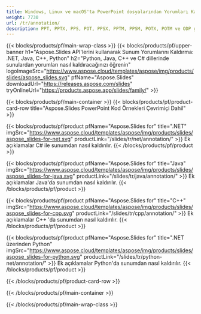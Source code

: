```yaml
---
title: Windows, Linux ve macOS'ta PowerPoint dosyalarından Yorumları Kaldırma
weight: 7730
url: /tr/annotation/
description: PPT, PPTX, PPS, POT, PPSX, PPTM, PPSM, POTX, POTM ve ODP gibi PowerPoint dosyalarındaki açıklamaları yönetmek için Ücretsiz Uygulama ve API'ler
---
```


{{< blocks/products/pf/main-wrap-class >}}
{{< blocks/products/pf/upper-banner h1="Aspose.Slides API'lerini kullanarak Sunum Yorumlarını Kaldırma: .NET, Java, C++, Python" h2="Python, Java, C++ ve C# dillerinde sunulardan yorumları nasıl kaldıracağınızı öğrenin" logoImageSrc="https://www.aspose.cloud/templates/aspose/img/products/slides/aspose_slides.svg" pfName="Aspose.Slides" downloadUrl="https://releases.aspose.com/slides" tryOnlineUrl="https://products.aspose.app/slides/family/" >}}

{{< blocks/products/pf/main-container >}}
{{< blocks/products/pf/product-card-row title="Aspose.Slides PowerPoint Kod Örnekleri Çevrimiçi Dahil" >}}

{{< blocks/products/pf/product pfName="Aspose.Slides for" title=".NET" imgSrc="https://www.aspose.cloud/templates/aspose/img/products/slides/aspose_slides-for-net.svg" productLink="/slides/tr/net/annotation/" >}}
Ek açıklamalar C# ile sunumdan nasıl kaldırılır.
{{< /blocks/products/pf/product >}}

{{< blocks/products/pf/product pfName="Aspose.Slides for" title="Java" imgSrc="https://www.aspose.cloud/templates/aspose/img/products/slides/aspose_slides-for-java.svg" productLink="/slides/tr/java/annotation/" >}}
Ek açıklamalar Java'da sunumdan nasıl kaldırılır.
{{< /blocks/products/pf/product >}}

{{< blocks/products/pf/product pfName="Aspose.Slides for" title="C++" imgSrc="https://www.aspose.cloud/templates/aspose/img/products/slides/aspose_slides-for-cpp.svg" productLink="/slides/tr/cpp/annotation/" >}}
Ek açıklamalar C++ 'da sunumdan nasıl kaldırılır.
{{< /blocks/products/pf/product >}}

{{< blocks/products/pf/product pfName="Aspose.Slides for" title=".NET üzerinden Python" imgSrc="https://www.aspose.cloud/templates/aspose/img/products/slides/aspose_slides-for-python.svg" productLink="/slides/tr/python-net/annotation/" >}}
Ek açıklamalar Python'da sunumdan nasıl kaldırılır.
{{< /blocks/products/pf/product >}}

{{< /blocks/products/pf/product-card-row >}}

{{< /blocks/products/pf/main-container >}}

{{< /blocks/products/pf/main-wrap-class >}}